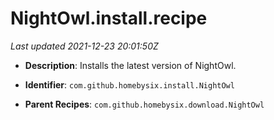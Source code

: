 # NightOwl.install.recipe

_Last updated 2021-12-23 20:01:50Z_

- **Description**: Installs the latest version of NightOwl.

- **Identifier**: `com.github.homebysix.install.NightOwl`

- **Parent Recipes**: `com.github.homebysix.download.NightOwl`
